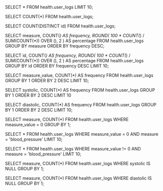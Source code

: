 SELECT *
FROM health.user_logs
LIMIT 10;

SELECT COUNT(*)
FROM health.user_logs;


SELECT COUNT(DISTINCT id)
FROM health.user_logs;

SELECT
  measure,
  COUNT(*) AS frequency,
  ROUND(
    100 * COUNT(*) / SUM(COUNT(*)) OVER (),
    2
  ) AS percentage
FROM health.user_logs
GROUP BY measure
ORDER BY frequency DESC;

SELECT
  id,
  COUNT(*) AS frequency,
  ROUND(
    100 * COUNT(*) / SUM(COUNT(*)) OVER (),
    2
  ) AS percentage
FROM health.user_logs
GROUP BY id
ORDER BY frequency DESC
LIMIT 10;


SELECT
  measure_value,
  COUNT(*) AS frequency
FROM health.user_logs
GROUP BY 1
ORDER BY 2 DESC
LIMIT 10;

SELECT
  systolic,
  COUNT(*) AS frequency
FROM health.user_logs
GROUP BY 1
ORDER BY 2 DESC
LIMIT 10


SELECT
  diastolic,
  COUNT(*) AS frequency
FROM health.user_logs
GROUP BY 1
ORDER BY 2 DESC
LIMIT 10;

SELECT
  measure,
  COUNT(*)
FROM health.user_logs
WHERE measure_value = 0
GROUP BY 1;

SELECT *
FROM health.user_logs
WHERE measure_value = 0
AND measure = 'blood_pressure'
LIMIT 10;


SELECT *
FROM health.user_logs
WHERE measure_value != 0
AND measure = 'blood_pressure'
LIMIT 10;


SELECT
  measure,
  COUNT(*)
FROM health.user_logs
WHERE systolic IS NULL
GROUP BY 1;

SELECT
  measure,
  COUNT(*)
FROM health.user_logs
WHERE diastolic IS NULL
GROUP BY 1;


